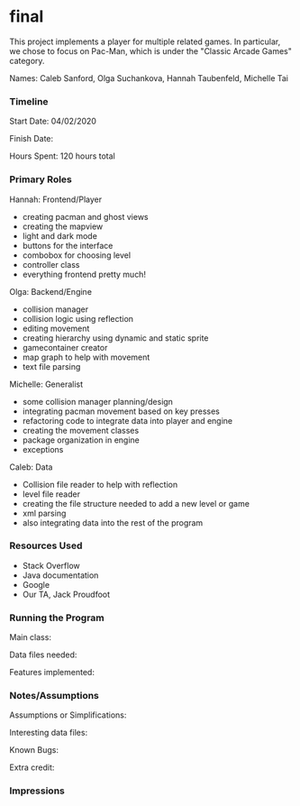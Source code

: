 final
====

This project implements a player for multiple related games. In particular, we chose to focus on Pac-Man, 
which is under the "Classic Arcade Games" category. 

Names: Caleb Sanford, Olga Suchankova, Hannah Taubenfeld, Michelle Tai


### Timeline

Start Date: 04/02/2020

Finish Date: 

Hours Spent: 120 hours total

### Primary Roles
Hannah: Frontend/Player
* creating pacman and ghost views
* creating the mapview
* light and dark mode
* buttons for the interface
* combobox for choosing level 
* controller class
* everything frontend pretty much!

Olga: Backend/Engine
* collision manager
* collision logic using reflection
* editing movement 
* creating hierarchy using dynamic and static sprite
* gamecontainer creator
* map graph to help with movement 
* text file parsing

Michelle: Generalist
* some collision manager planning/design
* integrating pacman movement based on key presses
* refactoring code to integrate data into player and engine
* creating the movement classes 
* package organization in engine
* exceptions

Caleb: Data
* Collision file reader to help with reflection 
* level file reader
* creating the file structure needed to add a new level or game
* xml parsing
* also integrating data into the rest of the program


### Resources Used
* Stack Overflow
* Java documentation 
* Google
* Our TA, Jack Proudfoot


### Running the Program

Main class:

Data files needed: 

Features implemented:



### Notes/Assumptions

Assumptions or Simplifications:

Interesting data files:

Known Bugs:

Extra credit:


### Impressions


